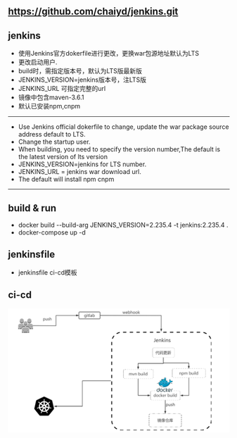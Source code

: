 ## https://github.com/chaiyd/jenkins.git

## jenkins
* 使用Jenkins官方dokerfile进行更改，更换war包源地址默认为LTS
* 更改启动用户.
* build时，需指定版本号，默认为LTS版最新版
* JENKINS_VERSION=jenkins版本号，注LTS版
* JENKINS_URL 可指定完整的url
* 镜像中包含maven-3.6.1
* 默认已安装npm,cnpm

---
* Use Jenkins official dokerfile to change, update the war package source address default to LTS. 
* Change the startup user.
* When building, you need to specify the version number,The default is the latest version of lts version
* JENKINS_VERSION=jenkins for LTS number.
* JENKINS_URL = jenkins war download url.
* The default will install npm cnpm
---

## build & run
* docker build --build-arg JENKINS_VERSION=2.235.4 -t jenkins:2.235.4 .
* docker-compose up -d

## jenkinsfile
* jenkinsfile ci-cd模板


## ci-cd
![ci-cd](image/jenkins_ci-cd.png)
